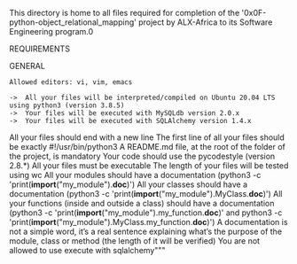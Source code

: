 This directory is home to all files required for completion of the '0x0F-python-object_relational_mapping' project by ALX-Africa to its Software Engineering program.0

REQUIREMENTS

GENERAL

```Allowed editors: vi, vim, emacs```

	->	All your files will be interpreted/compiled on Ubuntu 20.04 LTS using python3 (version 3.8.5)
	->	Your files will be executed with MySQLdb version 2.0.x
	->	Your files will be executed with SQLAlchemy version 1.4.x

All your files should end with a new line
The first line of all your files should be exactly #!/usr/bin/python3
A README.md file, at the root of the folder of the project, is mandatory
Your code should use the pycodestyle (version 2.8.*)
All your files must be executable
The length of your files will be tested using wc
All your modules should have a documentation (python3 -c 'print(__import__("my_module").__doc__)')
All your classes should have a documentation (python3 -c 'print(__import__("my_module").MyClass.__doc__)')
All your functions (inside and outside a class) should have a documentation (python3 -c 'print(__import__("my_module").my_function.__doc__)' and python3 -c 'print(__import__("my_module").MyClass.my_function.__doc__)')
A documentation is not a simple word, it’s a real sentence explaining what’s the purpose of the module, class or method (the length of it will be verified)
You are not allowed to use execute with sqlalchemy"""